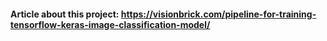 #### Article about this project: https://visionbrick.com/pipeline-for-training-tensorflow-keras-image-classification-model/
